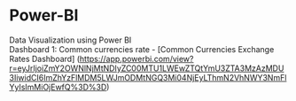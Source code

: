 # Power-BI
Data Visualization using Power BI
<br> Dashboard 1: Common currencies rate - [Common Currencies Exchange Rates Dashboard] (https://app.powerbi.com/view?r=eyJrIjoiZmY2OWNlNjMtNDIyZC00MTU1LWEwZTQtYmU3ZTA3MzAzMDU3IiwidCI6ImZhYzFlMDM5LWJmODMtNGQ3Mi04NjEyLThmN2VhNWY3NmFlYyIsImMiOjEwfQ%3D%3D)
